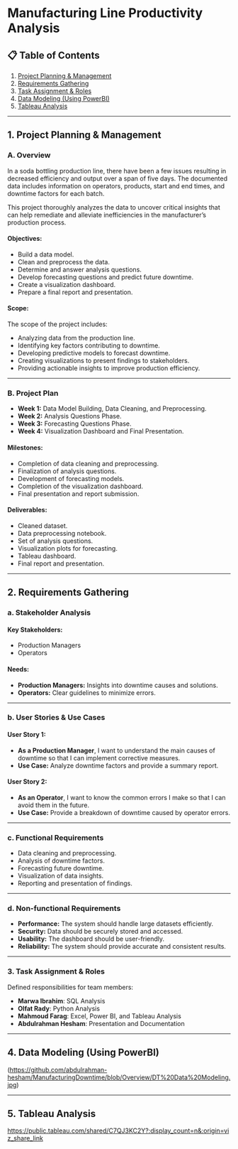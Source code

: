 # Manufacturing Line Productivity Analysis

## 📋 Table of Contents
1. [Project Planning & Management](#project-planning--management)
2. [Requirements Gathering](#requirements-gathering)
3. [Task Assignment & Roles](#task-assignment--roles)  
4. [Data Modeling (Using PowerBI)](#data-modeling-using-powerbi)
5. [Tableau Analysis](#tableau-analysis)

---

## 1. Project Planning & Management

### A. Overview
In a soda bottling production line, there have been a few issues resulting in decreased efficiency and output over a span of five days. The documented data includes information on operators, products, start and end times, and downtime factors for each batch.

This project thoroughly analyzes the data to uncover critical insights that can help remediate and alleviate inefficiencies in the manufacturer’s production process.

#### Objectives:
- Build a data model.
- Clean and preprocess the data.
- Determine and answer analysis questions.
- Develop forecasting questions and predict future downtime.
- Create a visualization dashboard.
- Prepare a final report and presentation.

#### Scope:
The scope of the project includes:
- Analyzing data from the production line.
- Identifying key factors contributing to downtime.
- Developing predictive models to forecast downtime.
- Creating visualizations to present findings to stakeholders.
- Providing actionable insights to improve production efficiency.

---

### B. Project Plan



- **Week 1:** Data Model Building, Data Cleaning, and Preprocessing.
- **Week 2:** Analysis Questions Phase.
- **Week 3:** Forecasting Questions Phase.
- **Week 4:** Visualization Dashboard and Final Presentation.

#### Milestones:
- Completion of data cleaning and preprocessing.
- Finalization of analysis questions.
- Development of forecasting models.
- Completion of the visualization dashboard.
- Final presentation and report submission.

#### Deliverables:
- Cleaned dataset.
- Data preprocessing notebook.
- Set of analysis questions.
- Visualization plots for forecasting.
- Tableau dashboard.
- Final report and presentation.


---

## 2. Requirements Gathering

### a. Stakeholder Analysis
#### Key Stakeholders:
- Production Managers
- Operators

#### Needs:
- **Production Managers:** Insights into downtime causes and solutions.
- **Operators:** Clear guidelines to minimize errors.

---

### b. User Stories & Use Cases
#### User Story 1:
- **As a Production Manager**, I want to understand the main causes of downtime so that I can implement corrective measures.
- **Use Case:** Analyze downtime factors and provide a summary report.

#### User Story 2:
- **As an Operator**, I want to know the common errors I make so that I can avoid them in the future.
- **Use Case:** Provide a breakdown of downtime caused by operator errors.

---

### c. Functional Requirements
- Data cleaning and preprocessing.
- Analysis of downtime factors.
- Forecasting future downtime.
- Visualization of data insights.
- Reporting and presentation of findings.

---

### d. Non-functional Requirements
- **Performance:** The system should handle large datasets efficiently.
- **Security:** Data should be securely stored and accessed.
- **Usability:** The dashboard should be user-friendly.
- **Reliability:** The system should provide accurate and consistent results.

---
### **3. Task Assignment & Roles**  
Defined responsibilities for team members:  
- **Marwa Ibrahim**: SQL Analysis  
- **Olfat Rady**: Python Analysis  
- **Mahmoud Farag**: Excel, Power BI, and Tableau Analysis  
- **Abdulrahman Hesham**: Presentation and Documentation
---

## 4. Data Modeling (Using PowerBI)
(https://github.com/abdulrahman-hesham/ManufacturingDowntime/blob/Overview/DT%20Data%20Modeling.jpg)


---
## 5. Tableau Analysis
https://public.tableau.com/shared/C7QJ3KC2Y?:display_count=n&:origin=viz_share_link


